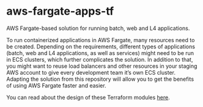 # aws-fargate-apps-tf
AWS Fargate-based solution for running batch, web and L4 applications.

To run containerized applications in AWS Fargate, many resources need to be created. Depending on the requirements, different types of applications (batch, web and L4 applications, as well as services) might need to be run in ECS clusters, which further complicates the solution. In addition to that, you might want to reuse load balancers and other resources in your staging AWS account to give every development team it’s own ECS cluster. Adapting the solution from this repository will allow you to get the benefits of using AWS Fargate faster and easier.

You can read about the design of these Terraform modules [here](https://workingwiththecloud.com/blog/fargate-apps/).
